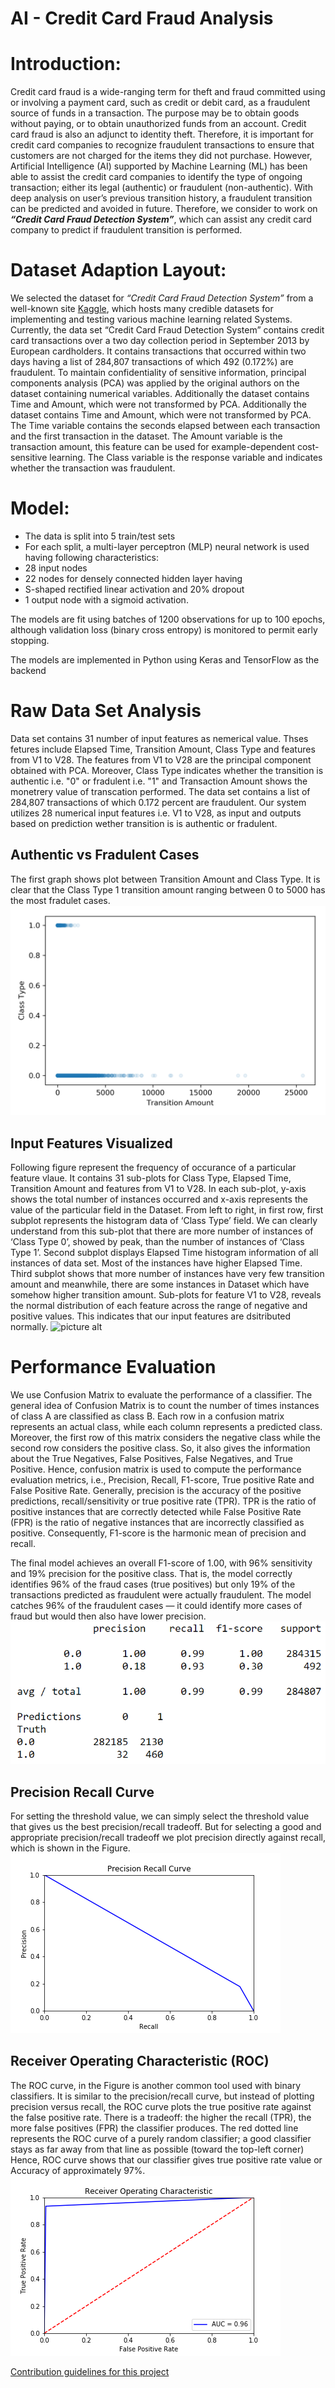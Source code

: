 # AI - Credit Card Fraud Analysis
# Introduction: 
Credit card fraud is a wide-ranging term for theft and fraud committed using or involving a payment card, such as credit or debit card, as a fraudulent source of funds in a transaction. The purpose may be to obtain goods without paying, or to obtain unauthorized funds from an account. Credit card fraud is also an adjunct to identity theft. Therefore, it is important for credit card companies to recognize fraudulent transactions to ensure that customers are not charged for the items they did not purchase. However, Artificial Intelligence (AI) supported by Machine Learning (ML) has been able to assist the credit card companies to identify the type of ongoing transaction; either its legal (authentic) or fraudulent (non-authentic). With deep analysis on user’s previous transition history, a fraudulent transition can be predicted and avoided in future. Therefore, we consider to work on __*“Credit Card Fraud Detection System”*__, which can assist any credit card company to predict if fraudulent transition is performed. 
# Dataset Adaption Layout: 
We selected the dataset for *“Credit Card Fraud Detection System”* from a well-known site [Kaggle](https://www.kaggle.com), which hosts many credible datasets for implementing and testing various machine learning related Systems. Currently, the data set “Credit Card Fraud Detection System” contains credit card transactions over a two day collection period in September 2013 by European cardholders. It contains transactions that occurred within two days having a list of 284,807 transactions of which 492 (0.172%) are fraudulent. To maintain confidentiality of sensitive information, principal components analysis (PCA) was applied by the original authors on the dataset containing numerical variables. Additionally the dataset contains Time and Amount, which were not transformed by PCA. Additionally the dataset contains Time and Amount, which were not transformed by PCA. The Time variable contains the seconds elapsed between each transaction and the first transaction in the dataset. The Amount variable is the transaction amount, this feature can be used for example-dependent cost-sensitive learning. The Class variable is the response variable and indicates whether the transaction was fraudulent.
# Model:
*	The data is split into 5 train/test sets
*	For each split, a multi-layer perceptron (MLP) neural network is used having following characteristics:
* 28 input nodes
* 22 nodes for densely connected hidden layer having
* S-shaped rectified linear activation and 20% dropout
* 1 output node with a sigmoid activation.

The models are fit using batches of 1200 observations for up to 100 epochs, although validation loss (binary cross entropy) is monitored to permit early stopping.

The models are implemented in Python using Keras and TensorFlow as the backend



# Raw Data Set Analysis
Data set contains 31 number of input features as nemerical value. Thses fetures include Elapsed Time, Transition Amount, Class Type and features from V1 to V28. The features from V1 to V28 are the principal component obtained with PCA. Moreover, Class Type indicates whether the transition is authentic i.e. "0" or fradulent i.e. "1" and Transaction Amount shows the monetrery value of transcation performed. The data set contains a list of 284,807 transactions of which 0.172 percent are fraudulent. Our system utilizes  28 numerical input features i.e. V1 to V28, as input and outputs based on prediction wether transition is is authentic or fradulent.
## Authentic vs Fradulent Cases 
The first graph shows plot between Transition Amount and Class Type. It is clear that the Class Type 1 transition amount ranging between 0 to 5000 has the most fradulet cases.
![picture alt](./figures/Transition_amount_vs_class_type.png "Title is optional")

## Input Features Visualized 
Following figure represent the frequency of occurance of a particular feature vlaue. It contains 31 sub-plots for Class Type, Elapsed Time, Transition Amount and  features from  V1 to V28. In each sub-plot, y-axis shows the total number of instances occurred and x-axis represents the value of the particular field in the Dataset.
From left to right, in first row, first subplot represents the histogram data of ‘Class Type’ field. We can clearly understand from this sub-plot that there are more number of instances of ‘Class Type 0’, showed by peak, than the number of instances of ‘Class Type 1’.
Second subplot displays Elapsed Time histogram information of all instances of data set. Most of the instances have higher Elapsed Time.
Third subplot shows that more number of instances have very few transition amount and meanwhile, there are some instances in Dataset which have somehow higher transition amount.
Sub-plots for feature V1 to V28, reveals the normal distribution of each feature across the range of negative and positive values. This indicates that our input features are dsitributed normally.
![picture alt](./figures/credit_card_fields.png "Title is optional")
 
# Performance Evaluation
We use Confusion Matrix to evaluate the performance of a classifier. The general idea of Confusion Matrix is to count the number of times instances of class A are classified as class B. Each row in a confusion matrix represents an actual class, while each column represents a predicted class. Moreover, the first row of this matrix considers the negative class while the second row considers the positive class. So, it also gives the information about the True Negatives, False Positives, False Negatives, and True Positive. Hence, confusion matrix is used to compute the performance evaluation metrics, i.e., Precision, Recall, F1-score, True positive Rate and False Positive Rate. Generally, precision is the accuracy of the positive predictions, recall/sensitivity or true positive rate (TPR). TPR is the ratio of positive instances that are correctly detected while False Positive Rate (FPR) is the ratio of negative instances that are incorrectly classified as positive. Consequently, F1-score is the harmonic mean of precision and recall.

The final model achieves an overall F1-score of 1.00, with 96% sensitivity and 19% precision for the positive class. That is, the model correctly identifies 96% of the fraud cases (true positives) but only 19% of the transactions predicted as fraudulent were actually fraudulent. The model catches 96% of the fraudulent cases — it could identify more cases of fraud but would then also have lower precision.
![picture alt](./figures/Untitled.png "Title is optional")

## Precision Recall Curve
For setting the threshold value, we can simply select the threshold value that gives us the best precision/recall tradeoff. But for selecting a good and appropriate precision/recall tradeoff we plot precision directly against recall, which is shown in the Figure.
![picture alt](./figures/precision-recall.png "Title is optional")

## Receiver Operating Characteristic (ROC)
The ROC curve, in the Figure is another common tool used with binary classifiers. It is similar to the precision/recall curve, but instead of plotting precision versus recall, the ROC curve plots the true positive rate against the false positive rate. There is a tradeoff: the higher the recall (TPR), the more false positives (FPR) the classifier produces. The red dotted line represents the ROC curve of a purely random classifier; a good classifier stays as far away from that line as possible (toward the top-left corner) Hence, ROC curve shows that our classifier gives true positive rate value or Accuracy of approximately 97%.
![picture alt](./figures/ROC.png "Title is optional")

[Contribution guidelines for this project](figures/CONTRIBUTING.md)
